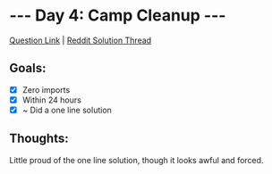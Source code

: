 # --- Day 4: Camp Cleanup ---


[Question Link](https://adventofcode.com/2022/day/4) | [Reddit Solution Thread](https://www.reddit.com/r/adventofcode/comments/zc0zta/2022_day_4_solutions/)

## Goals:

- [x] Zero imports
- [x] Within 24 hours
- [x] ~ Did a one line solution

## Thoughts:

Little proud of the one line solution, though it looks awful and forced.